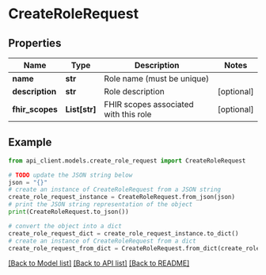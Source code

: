 # CreateRoleRequest


## Properties

Name | Type | Description | Notes
------------ | ------------- | ------------- | -------------
**name** | **str** | Role name (must be unique) | 
**description** | **str** | Role description | [optional] 
**fhir_scopes** | **List[str]** | FHIR scopes associated with this role | [optional] 

## Example

```python
from api_client.models.create_role_request import CreateRoleRequest

# TODO update the JSON string below
json = "{}"
# create an instance of CreateRoleRequest from a JSON string
create_role_request_instance = CreateRoleRequest.from_json(json)
# print the JSON string representation of the object
print(CreateRoleRequest.to_json())

# convert the object into a dict
create_role_request_dict = create_role_request_instance.to_dict()
# create an instance of CreateRoleRequest from a dict
create_role_request_from_dict = CreateRoleRequest.from_dict(create_role_request_dict)
```
[[Back to Model list]](../README.md#documentation-for-models) [[Back to API list]](../README.md#documentation-for-api-endpoints) [[Back to README]](../README.md)


